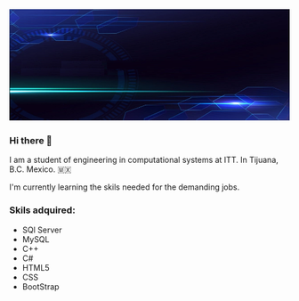 <img src="img.png" alt="" height=200 width=1000>

### Hi there 👋 

I am a student of engineering in computational systems at ITT. In Tijuana, B.C. Mexico. 🇲🇽

I'm currently learning the skils needed for the demanding jobs.

### Skils adquired:

- SQl Server
- MySQL
- C++
- C#
- HTML5
- CSS
- BootStrap

<!--
**Roble-Os/Roble-Os** is a ✨ _special_ ✨ repository because its `README.md` (this file) appears on your GitHub profile.

Here are some ideas to get you started:

- 🔭 I’m currently working on ...
- 🌱 I’m currently learning ...
- 👯 I’m looking to collaborate on ...
- 🤔 I’m looking for help with ...
- 💬 Ask me about ...
- 📫 How to reach me: ...
- 😄 Pronouns: ...
- ⚡ Fun fact: ...
-->
